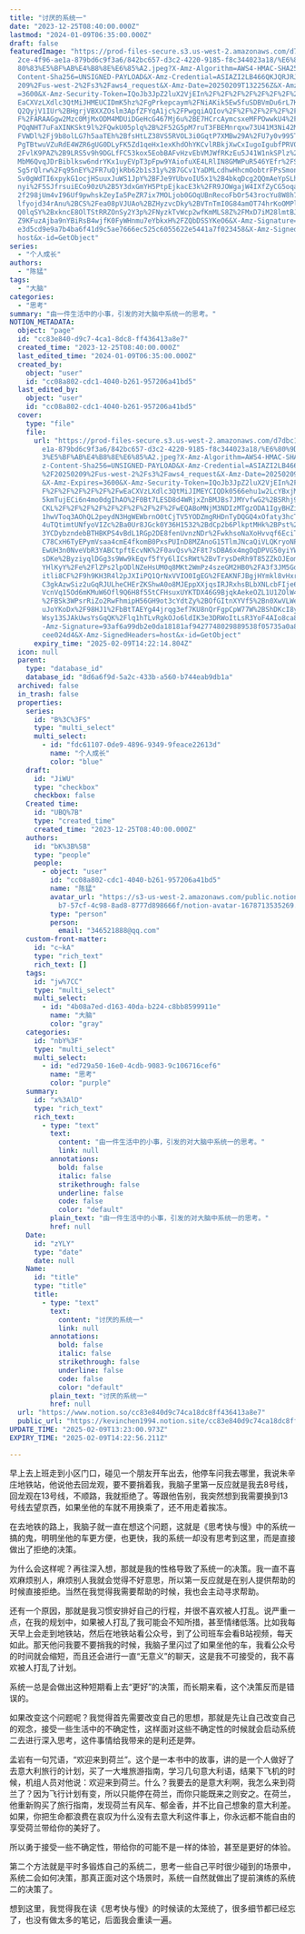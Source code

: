 ```yaml
---
title: "讨厌的系统一"
date: "2023-12-25T08:40:00.000Z"
lastmod: "2024-01-09T06:35:00.000Z"
draft: false
featuredImage: "https://prod-files-secure.s3.us-west-2.amazonaws.com/d7dbc101-8\
  2ce-4f96-ae1a-879bd6c9f3a6/842bc657-d3c2-4220-9185-f8c344023a18/%E6%80%9D%E8%\
  80%83%E5%BF%AB%E4%B8%8E%E6%85%A2.jpeg?X-Amz-Algorithm=AWS4-HMAC-SHA256&X-Amz-\
  Content-Sha256=UNSIGNED-PAYLOAD&X-Amz-Credential=ASIAZI2LB466QKJQRJRJ%2F20250\
  209%2Fus-west-2%2Fs3%2Faws4_request&X-Amz-Date=20250209T132256Z&X-Amz-Expires\
  =3600&X-Amz-Security-Token=IQoJb3JpZ2luX2VjEIn%2F%2F%2F%2F%2F%2F%2F%2F%2F%2Fw\
  EaCXVzLXdlc3QtMiJHMEUCIDmK5hz%2FgPrkepcaym%2FNiAKik5Ew5fuSDBVmDu6rL7K8AiEAzL5\
  Q2QyjV1IUr%2BHgrjVBXXZOslm3ApfZFYqA1jc%2FPwgqiAQIov%2F%2F%2F%2F%2F%2F%2F%2F%2\
  F%2FARAAGgw2Mzc0MjMxODM4MDUiDGeHcG467Mj6u%2BE7HCrcAymcsxeMFPOwwkU4%2FD58LezEN\
  PQqNHT7uFaXINKSkt9l%2FQwkU05plq%2B%2F52G5pM7ruT3FBEMnrqxw73U41M3Ni42MBhtknU%2\
  FVWDl%2Fj9b8olLG7h5aaTEh%2BfsHtLZ38VS5RVOL3i0GqtP7XMBw29A%2FU7y0v995TGGXsBS0x\
  PgTBtwuVZuRdE4WZR6gUG0DLyFK5Zd1qeHx1exKhdOhYKCvlRBkjXwCxIugoIgubfPRV01vGmtJV%\
  2FvlK9PAZ%2B9LRS5v9h9DGLfFC53kox5EobBAFvHzvEbVMJWfRKzEu5J41W1nkSPlz%2F%2FOyQZ\
  MbM6QvqJDrBiblksw6ndrYKx1uyEVpT3pFpw9YAiofuXE4LRlIN8GMWPuR546YEfr%2FSlHoQq2U0\
  Sg5rQlrw%2Fq95nEY%2FR7uQjkRb62b1s31y%2B7GCv1YaDMLcdhwHhcmOobtrFPsSmonKkTWWECJ\
  Sv0gWdTI6xpykG1ocjHSuuxJuWS1JpY%2BFJe9YUbvoIU5x1%2B4bkqDcg2QQmAeYpSLh5ItuUAOO\
  nyi%2F5SJfrsuiECo90zU%2B5Y3dxGmYH5PtpEjkacE3k%2FR9JOWgajW4IXfZyCG5oqaBOVL5WzC\
  2f298jUm4vI96Uf9pwhskZeyIa5PeZR7ix7MOLjob0GOqUBnRecoFbOr543rocYu8W8h7RO66wiIL\
  lfyojd34rAnu%2BCS%2Fea08pVJUAo%2BZHyzvcDky%2BVTnTmI0G84amOT74hrKoOMPlKkJKHe4q\
  Q0lqSY%2BxkncE8OlTStRRZOnSy2Y3p%2FNyzkTvWcp2wfKmMLS8Z%2FMxD7iM28lmtBJFCLr736F\
  Z9KFuzAjba9nYBiRsB4wjfK0FyWHnmu7eYbkxH%2FZQbDSSYKeO6&X-Amz-Signature=2984b064\
  e3d5cd9e9a7b4ba6f41d9c5ae7666ec525c6055622e5441a7f023458&X-Amz-SignedHeaders=\
  host&x-id=GetObject"
series:
  - "个人成长"
authors:
  - "陈猛"
tags:
  - "大脑"
categories:
  - "思考"
summary: "由一件生活中的小事，引发的对大脑中系统一的思考。"
NOTION_METADATA:
  object: "page"
  id: "cc83e840-d9c7-4ca1-8dc8-ff436413a8e7"
  created_time: "2023-12-25T08:40:00.000Z"
  last_edited_time: "2024-01-09T06:35:00.000Z"
  created_by:
    object: "user"
    id: "cc08a802-cdc1-4040-b261-957206a41bd5"
  last_edited_by:
    object: "user"
    id: "cc08a802-cdc1-4040-b261-957206a41bd5"
  cover:
    type: "file"
    file:
      url: "https://prod-files-secure.s3.us-west-2.amazonaws.com/d7dbc101-82ce-4f96-a\
        e1a-879bd6c9f3a6/842bc657-d3c2-4220-9185-f8c344023a18/%E6%80%9D%E8%80%8\
        3%E5%BF%AB%E4%B8%8E%E6%85%A2.jpeg?X-Amz-Algorithm=AWS4-HMAC-SHA256&X-Am\
        z-Content-Sha256=UNSIGNED-PAYLOAD&X-Amz-Credential=ASIAZI2LB4664EHZZ7FR\
        %2F20250209%2Fus-west-2%2Fs3%2Faws4_request&X-Amz-Date=20250209T132214Z\
        &X-Amz-Expires=3600&X-Amz-Security-Token=IQoJb3JpZ2luX2VjEIn%2F%2F%2F%2\
        F%2F%2F%2F%2F%2F%2FwEaCXVzLXdlc3QtMiJIMEYCIQDk0566ehu1w2LcYBxjMHfXoKs4i\
        5kmTujECi6n4mo0dgIhAO%2F0Bt7LESD8d4WRjxZnBMJBs7JMYvfwG2%2BSRhj9IfcaKogE\
        CKL%2F%2F%2F%2F%2F%2F%2F%2F%2F%2FwEQABoMNjM3NDIzMTgzODA1IgyBHZidmsD5%2B\
        1hwVToq3AOhQL2peydN3HgWEWbrnO0tCjTV5YODZmgRHDnTyDQGQ4xOfaty3hcTXkQ2ZWME\
        4uTQtimtUNfyoVIZc%2Ba0Ur8JGck0Y36H1532%2BdCp2b6PlkptMHk%2BPst%2BfVXjku9\
        3YCDybzndebBTHBKPS4vBdL1RGp2DE8fenUvnzNDr%2FwkhsoNaXoHvvqf6EciTEQtt67yH\
        C78CxH6TyEPymVsaa4cmE4fkomB0PxsPUInD8MZAnoG15TlmJNcaQiVLQKryoNP8dlTgTmO\
        EwUH3n0NveVbR3YABCtpftEcvNK%2F0avQsv%2F8t7sDBA6x4mgOqDPVG50yiYWDrdkJaUl\
        sDKe%2ByziyqlDGg3s9Ww9kEqvf5fYy6lICsRWt%2BvTrysDeRh9T85ZZkOJEomBtvQEw7v\
        YHlKyY%2Fe%2FlZPs2lpODlNZeHsUM0q8MKt2WmPz4szeGM2HB0%2FA3f3JM5GdffHWI%2B\
        itli8CF%2F9h9KH3R4l2pJXIiPQ1QrNxVVIO0IgEG%2FEAKNFJBgjHYmkl8vHxrM7dW%2Fe\
        C3gkAzwSiz2uGqRJULheCHErZKShwA0o8MJEppXXjqsIRJRxhsBLbXNLcbFIje64cqy6mCV\
        VcnVq15Od6mKMuW6Ofl9Q6H8f55tCFHsuxUYKTDX46G9BjqkAekeOZL1U1ZOlW4Kuity6Qc\
        %2FBSk3WPsrRiZo2RwFhmipH56GH9ot3cYdtZy%2BOfGItnXYVf5%2Bn0XwVLWeHJL0oEKh\
        uJoYKoDx%2F98HJ1%2FbBtTAEYg44jrqg3ef7KU8nQrFgpCpW77W%2BShDKcI8yeWPpS2p1\
        Wsy13SJAkUwsYsGqQK%2Flq1hTLvRgkOJo6ldIK3e3DRWoItLsR3YoF4AIo8ca86QzMSH&X\
        -Amz-Signature=93af6a99db2e0da18181af9427748029889538f05735a0a8db8f2352\
        cee024d4&X-Amz-SignedHeaders=host&x-id=GetObject"
      expiry_time: "2025-02-09T14:22:14.804Z"
  icon: null
  parent:
    type: "database_id"
    database_id: "8d6a6f9d-5a2c-433b-a560-b744eab9db1a"
  archived: false
  in_trash: false
  properties:
    series:
      id: "B%3C%3FS"
      type: "multi_select"
      multi_select:
        - id: "fdc61107-0de9-4896-9349-9feace22613d"
          name: "个人成长"
          color: "blue"
    draft:
      id: "JiWU"
      type: "checkbox"
      checkbox: false
    Created time:
      id: "UBQ%7B"
      type: "created_time"
      created_time: "2023-12-25T08:40:00.000Z"
    authors:
      id: "bK%3B%5B"
      type: "people"
      people:
        - object: "user"
          id: "cc08a802-cdc1-4040-b261-957206a41bd5"
          name: "陈猛"
          avatar_url: "https://s3-us-west-2.amazonaws.com/public.notion-static.com/775523\
            b7-57cf-4c98-8ad8-8777d898666f/notion-avatar-1678713535269.png"
          type: "person"
          person:
            email: "346521888@qq.com"
    custom-front-matter:
      id: "c~kA"
      type: "rich_text"
      rich_text: []
    tags:
      id: "jw%7CC"
      type: "multi_select"
      multi_select:
        - id: "4b08a7ed-d163-40da-b224-c8bb8599911e"
          name: "大脑"
          color: "gray"
    categories:
      id: "nbY%3F"
      type: "multi_select"
      multi_select:
        - id: "ed729a50-16e0-4cdb-9083-9c106716cef6"
          name: "思考"
          color: "purple"
    summary:
      id: "x%3AlD"
      type: "rich_text"
      rich_text:
        - type: "text"
          text:
            content: "由一件生活中的小事，引发的对大脑中系统一的思考。"
            link: null
          annotations:
            bold: false
            italic: false
            strikethrough: false
            underline: false
            code: false
            color: "default"
          plain_text: "由一件生活中的小事，引发的对大脑中系统一的思考。"
          href: null
    Date:
      id: "zYLY"
      type: "date"
      date: null
    Name:
      id: "title"
      type: "title"
      title:
        - type: "text"
          text:
            content: "讨厌的系统一"
            link: null
          annotations:
            bold: false
            italic: false
            strikethrough: false
            underline: false
            code: false
            color: "default"
          plain_text: "讨厌的系统一"
          href: null
  url: "https://www.notion.so/cc83e840d9c74ca18dc8ff436413a8e7"
  public_url: "https://kevinchen1994.notion.site/cc83e840d9c74ca18dc8ff436413a8e7"
UPDATE_TIME: "2025-02-09T13:23:00.973Z"
EXPIRY_TIME: "2025-02-09T14:22:56.211Z"

---
```

<link rel="stylesheet" href="https://cdn.jsdelivr.net/npm/katex@0.16.2/dist/katex.min.css" integrity="sha384-bYdxxUwYipFNohQlHt0bjN/LCpueqWz13HufFEV1SUatKs1cm4L6fFgCi1jT643X" crossorigin="anonymous">


早上去上班走到小区门口，碰见一个朋友开车出去，他停车问我去哪里，我说朱辛庄地铁站，他说他去回龙观，要不要捎着我，我脑子里第一反应就是我去8号线，回龙观在13号线，不顺路，我就拒绝了。等跟他告别，我突然想到我需要换到13号线去望京西，如果坐他的车就不用换乘了，还不用走着挨冻。


在去地铁的路上，我脑子就一直在想这个问题，这就是《思考快与慢》中的系统一搞的鬼，明明坐他的车更方便，也更快，我的系统一却没有思考到这里，而是直接做出了拒绝的决策。


为什么会这样呢？再往深入想，那就是我的性格导致了系统一的决策。我一直不喜欢麻烦别人，麻烦别人我就会觉得不好意思，所以第一反应就是在别人提供帮助的时候直接拒绝。当然在我觉得我需要帮助的时候，我也会主动寻求帮助。


还有一个原因，那就是我习惯安排好自己的行程，并很不喜欢被人打乱。说严重一点，在我的规划中，如果被人打乱了我可能会不知所措，甚至情绪低落。比如我每天早上会走到地铁站，然后在地铁站看公众号，到了公司班车会看B站视频，每天如此。那天他问我要不要捎我的时候，我脑子里闪过了如果坐他的车，我看公众号的时间就会缩短，而且还会进行一直“无意义”的聊天，这是我不可接受的，我不喜欢被人打乱了计划。


系统一总是会做出这种短期看上去“更好”的决策，而长期来看，这个决策反而是错误的。


如果改变这个问题呢？我觉得首先需要改变自己的思想，那就是先让自己改变自己的观念，接受一些生活中的不确定性，这样面对这些不确定性的时候就会启动系统二去进行深入思考，这件事情给我带来的是利还是弊。


孟岩有一句咒语，“欢迎来到荷兰”。这个是一本书中的故事，讲的是一个人做好了去意大利旅行的计划，买了一大堆旅游指南，学习几句意大利语，结果下飞机的时候，机组人员对他说：欢迎来到荷兰。什么？我要去的是意大利啊，我怎么来到荷兰了？因为飞行计划有变，所以只能停在荷兰，而你只能既来之则安之。在荷兰，他重新购买了旅行指南，发现荷兰有风车、郁金香，并不比自己想象的意大利差。如果，你把生命都浪费在哀叹为什么没有去意大利这件事上，你永远都不能自由的享受荷兰带给你的美好了。


所以勇于接受一些不确定性，带给你的可能不是一样的体验，甚至是更好的体验。


第二个方法就是平时多锻炼自己的系统二，思考一些自己平时很少碰到的场景中，系统二会如何决策，那真正面对这个场景时，系统一自然就做出了提前演练的系统二的决策了。


想到这里，我觉得我在读《思考快与慢》的时候读的太笼统了，很多细节都已经忘了，也没有做太多的笔记，后面我会重读一遍。

